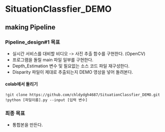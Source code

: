 # SituationClassfier_DEMO

## making Pipeline

### Pipeline_design#1 목표
- 실시간 서비스를 대비할 비디오 -> 사진 추출 함수를 구현한다.  (OpenCV) 
- 프로그램을 돌릴 main 파일 일부를 구현한다.
- Depth_Estimation 변수 및 필요없는 소스 코드 파일 재구성한다.
- Disparity 파일이 제대로 추출되는지 DEMO 영상을 넣어 돌려본다. 

#### colab에서 돌리기
~~~
!git clone https://github.com/chldydgh4687/SituationClassfier_DEMO.git
!python [파일이름].py --input [입력 변수]
~~~

### 최종 목표
- 통합본을 만든다.

